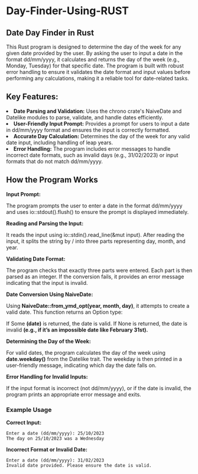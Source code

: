 # Day-Finder-Using-RUST

<h2><b>Date Day Finder in Rust</b></h2>

This Rust program is designed to determine the day of the week for any given date provided by the user. By asking the user to input a date in the format dd/mm/yyyy, it calculates and returns the day of the week (e.g., Monday, Tuesday) for that specific date. The program is built with robust error handling to ensure it validates the date format and input values before performing any calculations, making it a reliable tool for date-related tasks.

<h2>Key Features:</h2>

<li><b>Date Parsing and Validation:</b> Uses the chrono crate's NaiveDate and Datelike modules to parse, validate, and handle dates efficiently.</li>
<li><b>User-Friendly Input Prompt:</b> Provides a prompt for users to input a date in dd/mm/yyyy format and ensures the input is correctly formatted.</li>
<li><b>Accurate Day Calculation:</b> Determines the day of the week for any valid date input, including handling of leap years.</li>
<li><b>Error Handling:</b> The program includes error messages to handle incorrect date formats, such as invalid days (e.g., 31/02/2023) or input formats that do not match dd/mm/yyyy.</li>

<h2>How the Program Works</h2>

**Input Prompt:**

The program prompts the user to enter a date in the format dd/mm/yyyy and uses io::stdout().flush() to ensure the prompt is displayed immediately.

**Reading and Parsing the Input:**

It reads the input using io::stdin().read_line(&mut input).
After reading the input, it splits the string by / into three parts representing day, month, and year.

**Validating Date Format:**

The program checks that exactly three parts were entered.
Each part is then parsed as an integer. If the conversion fails, it provides an error message indicating that the input is invalid.

**Date Conversion Using NaiveDate:**

Using **NaiveDate::from_ymd_opt(year, month, day)**, it attempts to create a valid date. This function returns an Option type:

If Some **(date)** is returned, the date is valid.
If None is returned, the date is invalid **(e.g., if it’s an impossible date like February 31st).**

**Determining the Day of the Week:**

For valid dates, the program calculates the day of the week using **date.weekday()** from the Datelike trait.
The weekday is then printed in a user-friendly message, indicating which day the date falls on.

**Error Handling for Invalid Inputs:**

If the input format is incorrect (not dd/mm/yyyy), or if the date is invalid, the program prints an appropriate error message and exits.

<h3>Example Usage</h3>

**Correct Input:**

<pre><code>Enter a date (dd/mm/yyyy): 25/10/2023
The day on 25/10/2023 was a Wednesday</code></pre>

**Incorrect Format or Invalid Date:**

<pre><code>Enter a date (dd/mm/yyyy): 31/02/2023
Invalid date provided. Please ensure the date is valid.</code></pre>
